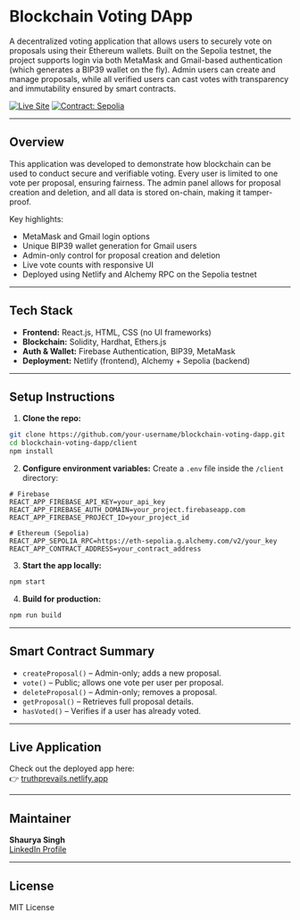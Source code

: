 # Blockchain Voting DApp

A decentralized voting application that allows users to securely vote on proposals using their Ethereum wallets. Built on the Sepolia testnet, the project supports login via both MetaMask and Gmail-based authentication (which generates a BIP39 wallet on the fly). Admin users can create and manage proposals, while all verified users can cast votes with transparency and immutability ensured by smart contracts.

[![Live Site](https://img.shields.io/badge/Live-Netlify-brightgreen?style=flat-square&logo=netlify)](https://truthprevails.netlify.app)
[![Contract: Sepolia](https://img.shields.io/badge/Contract-Sepolia-blueviolet?style=flat-square&logo=ethereum)](https://sepolia.etherscan.io/address/your_contract_address_here)

---

## Overview

This application was developed to demonstrate how blockchain can be used to conduct secure and verifiable voting. Every user is limited to one vote per proposal, ensuring fairness. The admin panel allows for proposal creation and deletion, and all data is stored on-chain, making it tamper-proof.

Key highlights:
- MetaMask and Gmail login options
- Unique BIP39 wallet generation for Gmail users
- Admin-only control for proposal creation and deletion
- Live vote counts with responsive UI
- Deployed using Netlify and Alchemy RPC on the Sepolia testnet

---

## Tech Stack

- **Frontend:** React.js, HTML, CSS (no UI frameworks)
- **Blockchain:** Solidity, Hardhat, Ethers.js
- **Auth & Wallet:** Firebase Authentication, BIP39, MetaMask
- **Deployment:** Netlify (frontend), Alchemy + Sepolia (backend)

---

## Setup Instructions

1. **Clone the repo:**
```bash
git clone https://github.com/your-username/blockchain-voting-dapp.git
cd blockchain-voting-dapp/client
npm install
```

2. **Configure environment variables:**
Create a `.env` file inside the `/client` directory:

```env
# Firebase
REACT_APP_FIREBASE_API_KEY=your_api_key
REACT_APP_FIREBASE_AUTH_DOMAIN=your_project.firebaseapp.com
REACT_APP_FIREBASE_PROJECT_ID=your_project_id

# Ethereum (Sepolia)
REACT_APP_SEPOLIA_RPC=https://eth-sepolia.g.alchemy.com/v2/your_key
REACT_APP_CONTRACT_ADDRESS=your_contract_address
```

3. **Start the app locally:**
```bash
npm start
```

4. **Build for production:**
```bash
npm run build
```

---

## Smart Contract Summary

- `createProposal()` – Admin-only; adds a new proposal.
- `vote()` – Public; allows one vote per user per proposal.
- `deleteProposal()` – Admin-only; removes a proposal.
- `getProposal()` – Retrieves full proposal details.
- `hasVoted()` – Verifies if a user has already voted.

---

## Live Application

Check out the deployed app here:  
👉 [truthprevails.netlify.app](https://truthprevails.netlify.app)

---

## Maintainer

**Shaurya Singh**  
[LinkedIn Profile](https://www.linkedin.com/in/shauryasingh28/)

---

## License

MIT License
